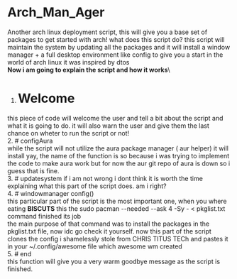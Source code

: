 # Arch_Man_Ager
Another arch linux deployment script, this will give you a base set of packages to get started with arch!
what does this script do?
this script will maintain the system by updating all the packages and it will install a window manager + a full desktop environment like config to give you a start in the world of arch linux
it was inspired by dtos\
**Now i am going to explain the script and how it works**\
1. # Welcome 
this piece of code will welcome the user and tell a bit about the script and what it is going to do. it will also warn the user and give them the last chance on wheter to run the script or not!\
2. # configAura \
while the script will not utilize the aura package manager ( aur helper) it will install yay, the name of the function is so because i was trying to implement the code to make aura work but for now the aur git repo of aura is down so i guess that is fine.\
3. # updatesystem
if i am not wrong i dont think it is worth the time explaining what this part of the script does. am i right?\
4. # windowmanager config() \
this particular part of the script is the most important one, when you where eating **BISCUTS** this the sudo pacman --needed --ask 4 -Sy - < pkglist.txt command finished its job\
the main purpose of that command was to install the packages in the pkglist.txt file, now idc go check it yourself. now this part of the script clones the config i shamelessly stole from CHRIS TITUS TECh and pastes it in your ~/.config/awesome file which awesome wm created\
5. # end \
this function will give you a very warm goodbye message as the script is finished.
